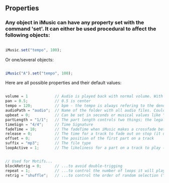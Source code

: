 ## Properties

### Any object in iMusic can have any property set with the command 'set'. It can either be used procedural to affect the following objects:

```javascript

iMusic.set("tempo", 100);

```


Or one/several objects:

```javascript

iMusic("A").set("tempo", 100);

```

Here are all possible properties and their default values:

```javascript

volume = 1            // Audio is played back with normal volume. With multiple files you might need to decrease the volume.
pan = 0.5;            // 0.5 is center
tempo = 120;          // bpm - the tempo is always refering to the denominator set by timeSign
audioPath = "audio";  // Name of the folder with all audio files. Could be changed to anything. Even on a remote server 
upbeat = 0;           // Can be set in seconds or musical values like "1/4" to specify the preroll of a file before a the barline
partLength = "1/1";   // The part length controls two things; the legal point to make a musical jump after a play()-call and the position of the next part if multiple parts are used on a track
timeSign = "4/4";     // Time Signature
fadeTime = 10;        // The fadeTime when iMusic makes a crossfade between two files
release = 0;          // The time for a track to fade out on stop (it uses fadeTime if not specified)
offset = 0;           // The position of the first part on a track
suffix = "mp3";       // The file type
loopActive = 1;       // The likeliness for a part on a track to play (by reducing the value you can cause random pauses on a track)


// Used for Motifs...
blockRetrig = 0;      // ...to avoid double-trigging
repeat = 1;           // ...to control the number of loops it will play
retrig = "shuffle";   // ...to control the order of random selection ("shuffle", "next", "other")

```


